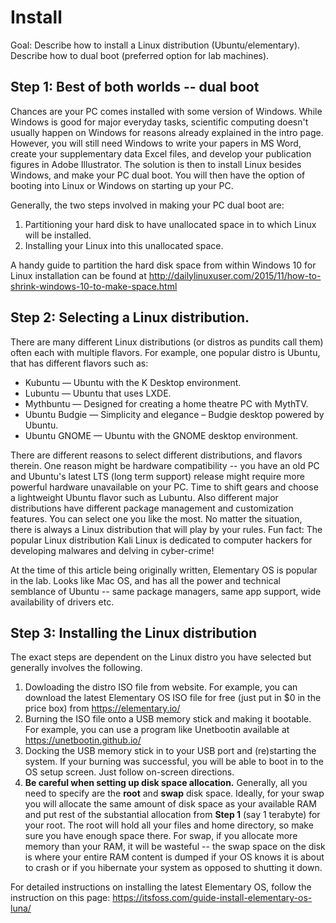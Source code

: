 # Install

Goal: Describe how to install a Linux distribution (Ubuntu/elementary). Describe how to dual boot (preferred option for lab machines).

## Step 1: Best of both worlds -- dual boot

Chances are your PC comes installed with some version of Windows. While Windows is good for major everyday tasks, scientific computing doesn't usually happen on Windows for reasons already explained in the intro page. However, you will still need Windows to write your papers  in MS Word, create your supplementary data Excel files, and develop your publication figures in Adobe Illustrator. The solution is then to install Linux besides Windows, and make your PC dual boot. You will then have the option of booting into Linux or Windows on starting up your PC.

Generally, the two steps involved in making your PC dual boot are:

1. Partitioning your hard disk to have unallocated space in to which Linux will be installed.
2. Installing your Linux into this unallocated space.

A handy guide to partition the hard disk space from within Windows 10 for Linux installation can be found at http://dailylinuxuser.com/2015/11/how-to-shrink-windows-10-to-make-space.html


## Step 2: Selecting a Linux distribution.

There are many different Linux distributions (or distros as pundits call them) often each with multiple flavors. For example, one popular distro is Ubuntu, that has different flavors such as:

* Kubuntu — Ubuntu with the K Desktop environment.
* Lubuntu — Ubuntu that uses LXDE.
* Mythbuntu — Designed for creating a home theatre PC with MythTV.
* Ubuntu Budgie — Simplicity and elegance – Budgie desktop powered by Ubuntu.
* Ubuntu GNOME — Ubuntu with the GNOME desktop environment.

There are different reasons to select different distributions, and flavors therein. One reason might be hardware compatibility -- you have an old PC and Ubuntu's latest LTS (long term support) release might require more powerful hardware unavailable on your PC. Time to shift gears and choose a lightweight Ubuntu flavor such as Lubuntu. Also different major distributions have different package management and customization features. You can select one you like the most. No matter the situation, there is always a Linux distribution that will play by your rules. Fun fact: The popular Linux distribution Kali Linux is dedicated to computer hackers for developing malwares and delving in cyber-crime!

At the time of this article being originally written, Elementary OS is popular in the lab. Looks like Mac OS, and has all the power and technical semblance of Ubuntu -- same package managers, same app support, wide availability of drivers etc.


## Step 3: Installing the Linux distribution

The exact steps are dependent on the Linux distro you have selected but generally involves the following.

1. Dowloading the distro ISO file from website. For example, you can download the latest Elementary OS ISO file for free (just put in $0 in the price box) from https://elementary.io/
2. Burning the ISO file onto a USB memory stick and making it bootable. For example, you can use a program like Unetbootin available at https://unetbootin.github.io/
3. Docking the USB memory stick in to your USB port and (re)starting the system. If your burning was successful, you will be able to boot in to the OS setup screen. Just follow on-screen directions.
4. **Be careful when setting up disk space allocation.** Generally, all you need to specify are the **root** and **swap** disk space. Ideally, for your swap you will allocate the same amount of disk space as your available RAM and put rest of the substantial allocation from **Step 1** (say 1 terabyte) for your root. The root will hold all your files and home directory, so make sure you have enough space there. For swap, if you allocate more memory than your RAM, it will be wasteful -- the swap space on the disk is where your entire RAM content is dumped if your OS knows it is about to crash or if you hibernate your system as opposed to shutting it down.

For detailed instructions on installing the latest Elementary OS, follow the instruction on this page: https://itsfoss.com/guide-install-elementary-os-luna/